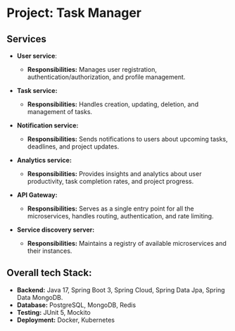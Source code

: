 # Project: Task Manager

## Services
- **User service**:
  - **Responsibilities:** Manages user registration, authentication/authorization, and profile management.

- **Task service:**
  - **Responsibilities:** Handles creation, updating, deletion, and management of tasks.

- **Notification service:**
  - **Responsibilities:** Sends notifications to users about upcoming tasks, deadlines, and project updates.

- **Analytics service:**
  - **Responsibilities:** Provides insights and analytics about user productivity, task completion rates, and project progress.

- **API Gateway:**
  - **Responsibilities:** Serves as a single entry point for all the microservices, handles routing, authentication, and rate limiting.

- **Service discovery server:**
  - **Responsibilities:** Maintains a registry of available microservices and their instances.

## Overall tech Stack:
- **Backend:** Java 17, Spring Boot 3, Spring Cloud, Spring Data Jpa, Spring Data MongoDB.
- **Database:** PostgreSQL, MongoDB, Redis 
- **Testing:** JUnit 5, Mockito
- **Deployment:** Docker, Kubernetes